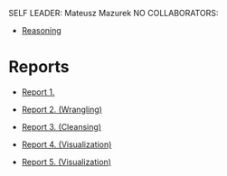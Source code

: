 SELF LEADER: Mateusz Mazurek
NO COLLABORATORS:
- [Reasoning](Reasoning.md)

# Reports

- [Report 1.](Report1.md)

- [Report 2. (Wrangling)](Report2.md)

- [Report 3. (Cleansing)](Exercise%204/Exercise%204.md)

- [Report 4. (Visualization)](Exercise%205/Exercise5.md)
- [Report 5. (Visualization)](Exercise%206/Exercise6.md)
